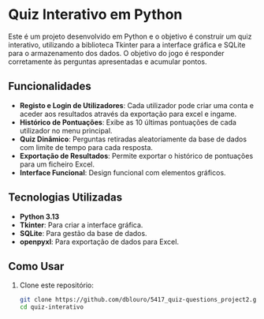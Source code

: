 # Quiz Interativo em Python

Este é um projeto desenvolvido em Python e o objetivo é construir um quiz interativo, utilizando a biblioteca Tkinter para a interface gráfica e SQLite para o armazenamento dos dados. O objetivo do jogo é responder corretamente às perguntas apresentadas e acumular pontos.

## Funcionalidades

- **Registo e Login de Utilizadores**: Cada utilizador pode criar uma conta e aceder aos resultados através da exportação para excel e ingame.
- **Histórico de Pontuações**: Exibe as 10 últimas pontuações de cada utilizador no menu principal.
- **Quiz Dinâmico**: Perguntas retiradas aleatoriamente da base de dados com limite de tempo para cada resposta.
- **Exportação de Resultados**: Permite exportar o histórico de pontuações para um ficheiro Excel.
- **Interface Funcional**: Design funcional com elementos gráficos.

## Tecnologias Utilizadas

- **Python 3.13**
- **Tkinter**: Para criar a interface gráfica.
- **SQLite**: Para gestão da base de dados.
- **openpyxl**: Para exportação de dados para Excel.

## Como Usar

1. Clone este repositório:
   ```bash
   git clone https://github.com/dblouro/5417_quiz-questions_project2.git
   cd quiz-interativo
